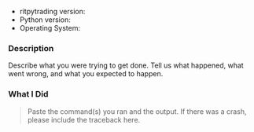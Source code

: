 * ritpytrading version:
* Python version:
* Operating System:

### Description

Describe what you were trying to get done.
Tell us what happened, what went wrong, and what you expected to happen.

### What I Did


> Paste the command(s) you ran and the output.
> If there was a crash, please include the traceback here.
